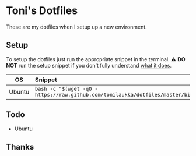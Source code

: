 # Toni's Dotfiles
These are my dotfiles when I setup up a new environment.

## Setup
To setup the dotfiles just run the appropriate snippet in the terminal.
:warning: **DO NOT** run the setup snippet if you don't fully
understand [what it does](bin/install.sh).

| OS | Snippet |
|:---:|:---|
| Ubuntu | `bash -c "$(wget -qO - https://raw.github.com/tonilaukka/dotfiles/master/bin/install.sh)"` |

## Todo
- Ubuntu

## Thanks

